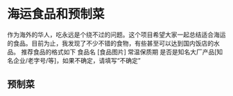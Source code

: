 # 海运食品和预制菜

作为海外的华人，吃永远是个绕不过的问题。这个项目希望大家一起总结适合海运的食品。目前为止，我发现了不少不错的食物，有些甚至可以达到国内饭店的水品。
推荐食品的格式如下
食品名
[食品图片]
常温保质期
是否是知名大厂产品[知名企业/老字号/等]，如果不确定，请填写“不确定”


## 预制菜
